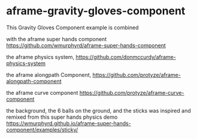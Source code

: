 # aframe-gravity-gloves-component
This Gravity Gloves Component example is combined

with the aframe super hands component
https://github.com/wmurphyrd/aframe-super-hands-component

the aframe physics system,
https://github.com/donmccurdy/aframe-physics-system

the aframe alongpath Component,
https://github.com/protyze/aframe-alongpath-component

the aframe curve component
https://github.com/protyze/aframe-curve-component

the background, the 6 balls on the ground, and the sticks was inspired and remixed from this super hands physics demo https://wmurphyrd.github.io/aframe-super-hands-component/examples/sticky/
